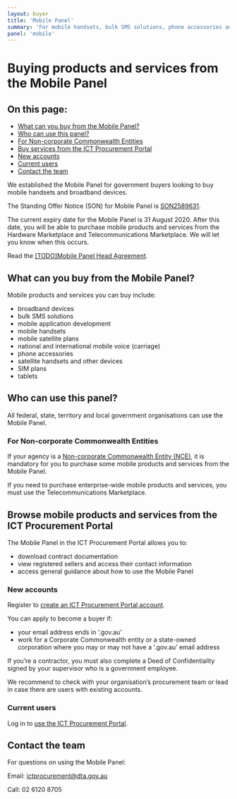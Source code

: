 ```yaml
---
layout: buyer
title: 'Mobile Panel'
summary: 'For mobile handsets, bulk SMS solutions, phone accessories and SIM plans'
panel: 'mobile'
---
```


# Buying products and services from the Mobile Panel

<nav class="au-inpage-nav-links" aria-label="in page navigation">
  <h2 class="au-inpage-nav-links__heading">On this page:</h2>
  <ul class="au-link-list">
    <li><a href="#what-can-you-buy">What can you buy from the Mobile Panel?</a></li>
    <li><a href="#who-can-use-this-panel">Who can use this panel?</a></li>
    <li><a href="#non-corporate-commonwealth-entities">For Non-corporate Commonwealth Entities</a></li>
    <li><a href="#buy-services-from-the-ict-procurement-portal">Buy services from the ICT Procurement Portal</a></li>
    <li><a href="#new-accounts">New accounts</a></li>
    <li><a href="#current-users">Current users</a></li>
    <li><a href="#contact-the-team">Contact the team</a></li>
  </ul>
</nav>

We established the Mobile Panel for government buyers looking to buy mobile handsets and broadband devices.

The Standing Offer Notice (SON) for Mobile Panel is <a href="https://www.tenders.gov.au/Son/Show/ae876f92-bb7a-6ba8-d65a-f4024fabaf23" target="_blank" rel="external noreferrer">SON2589631</a>.

The current expiry date for the Mobile Panel is 31 August 2020. After this date, you will be able to purchase mobile products and services from the Hardware Marketplace and Telecommunications Marketplace. We will let you know when this occurs.

Read the <a href="#" target="_blank" rel="external noreferrer">[TODO]Mobile Panel Head Agreement</a>.

## <span name="what-can-you-buy">What can you buy from the Mobile Panel?</span>

Mobile products and services you can buy include:

- broadband devices
- bulk SMS solutions
- mobile application development
- mobile handsets
- mobile satellite plans
- national and international mobile voice (carriage)
- phone accessories
- satellite handsets and other devices
- SIM plans
- tablets

## <span name="who-can-use-this-panel">Who can use this panel?</span>

All federal, state, territory and local government organisations can use the Mobile Panel.

### <span name="non-corporate-commonwealth-entities">For Non-corporate Commonwealth Entities</span>

If your agency is a <a href="https://www.finance.gov.au/about-us/glossary/pgpa/term-non-corporate-commonwealth-entity-nce" target="_blank" rel="external noreferrer">Non-corporate Commonwealth Entity (NCE)</a>, it is mandatory for you to purchase some mobile products and services from the Mobile Panel.

If you need to purchase enterprise-wide mobile products and services, you must use the Telecommunications Marketplace.

## <span name="buy-services-from-the-ict-procurement-portal">Browse mobile products and services from the ICT Procurement Portal</span>

The Mobile Panel in the ICT Procurement Portal allows you to:

- download contract documentation
- view registered sellers and access their contact information
- access general guidance about how to use the Mobile Panel

### <span name="new-accounts">New accounts</span>

Register to <a href="https://ictprocurement.service-now.com/register/self_register?type=sp" target="_blank" rel="external noreferrer">create an ICT Procurement Portal account</a>.

You can apply to become a buyer if:

- your email address ends in ‘.gov.au’
- work for a Corporate Commonwealth entity or a state-owned corporation where you may or may not have a ‘.gov.au’ email address

If you’re a contractor, you must also complete a Deed of Confidentiality signed by your supervisor who is a government employee.

We recommend to check with your organisation’s procurement team or lead in case there are users with existing accounts.

### <span name="current-users">Current users</span>

Log in to <a href="https://ictprocurement.service-now.com/sp" target="_blank" rel="external noreferrer">use the ICT Procurement Portal</a>.

## <span name="contact-the-team">Contact the team</span>

For questions on using the Mobile Panel:

Email: [ictprocurement@dta.gov.au](mailto:ictprocurement@dta.gov.au)

Call: 02 6120 8705
